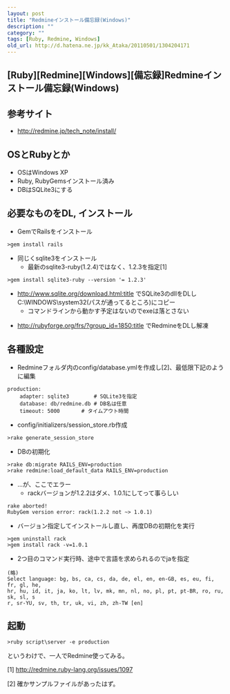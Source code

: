 ```yaml
---
layout: post
title: "Redmineインストール備忘録(Windows)"
description: ""
category: ""
tags: [Ruby, Redmine, Windows]
old_url: http://d.hatena.ne.jp/kk_Ataka/20110501/1304204171
---
```


\[Ruby\]\[Redmine\]\[Windows\]\[備忘録\]Redmineインストール備忘録(Windows)
--------------------------------------------------------------------------

参考サイト
----------

-   <http://redmine.jp/tech_note/install/>

OSとRubyとか
------------

-   OSはWindows XP
-   Ruby, RubyGemsインストール済み
-   DBはSQLite3にする

必要なものをDL, インストール
----------------------------

-   GemでRailsをインストール

``` winbatch
>gem install rails
```

-   同じくsqlite3をインストール
    -   最新のsqlite3-ruby(1.2.4)ではなく、1.2.3を指定[1]

``` winbatch
>gem install sqlite3-ruby --version '= 1.2.3'
```

-   <http://www.sqlite.org/download.html:title> でSQLite3のdllをDLしC:\\WINDOWS\\system32(パスが通ってるところ)にコピー
    -   コマンドラインから動かす予定はないのでexeは落とさない

<!-- -->

-   <http://rubyforge.org/frs/?group_id=1850:title> でRedmineをDLし解凍

各種設定
--------

-   Redmineフォルダ内のconfig/database.ymlを作成し[2]、最低限下記のように編集

``` ??
production:
    adapter: sqlite3        # SQLite3を指定
    database: db/redmine.db # DB名は任意
    timeout: 5000       # タイムアウト時間
```

-   config/initializers/session\_store.rb作成

``` winbatch
>rake generate_session_store
```

-   DBの初期化

``` winbatch
>rake db:migrate RAILS_ENV=production
>rake redmine:load_default_data RAILS_ENV=production
```

-   …が、ここでエラー
    -   rackバージョンが1.2.2はダメ、1.0.1にしてって事らしい

``` winbatch
rake aborted!
RubyGem version error: rack(1.2.2 not ~> 1.0.1)
```

-   バージョン指定してインストールし直し、再度DBの初期化を実行

``` winbatch
>gem uninstall rack
>gem install rack -v=1.0.1
```

-   2つ目のコマンド実行時、途中で言語を求められるのでjaを指定

``` winbatch
(略)
Select language: bg, bs, ca, cs, da, de, el, en, en-GB, es, eu, fi, fr, gl, he,
hr, hu, id, it, ja, ko, lt, lv, mk, mn, nl, no, pl, pt, pt-BR, ro, ru, sk, sl, s
r, sr-YU, sv, th, tr, uk, vi, zh, zh-TW [en]
```

起動
----

``` winbatch
>ruby script\server -e production
```

というわけで、一人でRedmine使ってみる。

[1] http://redmine.ruby-lang.org/issues/1097

[2] 確かサンプルファイルがあったはず。
